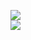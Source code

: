 [![](https://img.shields.io/badge/Made%20With-Github%20Spray-lightgrey.svg?style=for-the-badge&logo=github)](https://github.com/Annihil/github-spray#14516)  
[![](https://i.imgur.com/2DrTn0Z.gif)](https://github.com/Annihil/github-spray)